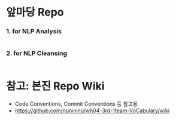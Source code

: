# 앞마당 Repo
### 1. for NLP Analysis 
```bash

```

### 2. for NLP Cleansing
```bash

```


# 참고: 본진 Repo Wiki 
- Code Conventions, Commit Conventions 등 참고용
- https://github.com/nunininu/wh04-3rd-1team-VoCabulary/wiki
